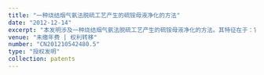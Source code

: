 ```yaml
---
title: "一种烧结烟气氨法脱硫工艺产生的硫铵母液净化的方法"
date: "2012-12-14"
excerpt: "本发明涉及一种烧结烟气氨法脱硫工艺产生的硫铵母液净化的方法。其特征在于：它是在10-45℃，向硫铵母液中加入无机高分子絮凝剂聚合氯化铝或聚合硫酸铝，搅拌分散，然后加入改善絮凝体结构的高分子助凝剂，搅拌分散，再静置充分沉淀，收集上层清液即处理后的硫铵母液，然后将下层沉淀物用板框式压滤机压滤，收集压滤得到的滤液即处理后的硫铵母液，并与前述收集的上层清液合并。该工艺简单，净化效果好；经处理后的硫铵母液体系中基本无絮凝剂和助凝剂残留，因此将其返回至脱硫塔重复使用时不会对脱硫塔内的工艺带来不利影响；成本低廉，便于推广。"
venue: "未缴年费 | 权利转移"
number: "CN201210542480.5"
type: "授权发明"
collection: patents
---
```




